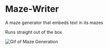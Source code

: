 # Maze-Writer

A maze generator that embeds text in its mazes

Runs straight out of the box

![Gif of Maze Generation](https://i.imgur.com/f1VvjrT.gif)
